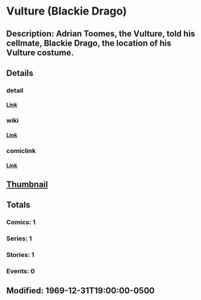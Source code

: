 # Vulture (Blackie Drago)
## Description: Adrian Toomes, the Vulture, told his cellmate, Blackie Drago, the location of his Vulture costume.
## Details
### detail
#### [Link](http://marvel.com/characters/2510/vulture?utm_campaign=apiRef&utm_source=225578a89fc76f3d20fbffda5d17a88d)
### wiki
#### [Link](http://marvel.com/universe/Vulture_%28Blackie_Drago%29?utm_campaign=apiRef&utm_source=225578a89fc76f3d20fbffda5d17a88d)
### comiclink
#### [Link](http://marvel.com/comics/characters/1010990/vulture_blackie_drago?utm_campaign=apiRef&utm_source=225578a89fc76f3d20fbffda5d17a88d)
## [Thumbnail](http://i.annihil.us/u/prod/marvel/i/mg/5/50/4c00329c0dc23.jpg)
## Totals
### Comics: 1
### Series: 1
### Stories: 1
### Events: 0
## Modified: 1969-12-31T19:00:00-0500
